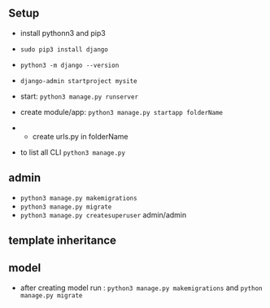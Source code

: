 ## Setup
- install pythonn3 and pip3
- ```sudo pip3 install django```
- ```python3 -m django --version```
- ```django-admin startproject mysite``` 
- start: ```python3 manage.py runserver```
- create module/app: ```python3 manage.py startapp folderName```
- - create urls.py in folderName

- to list all CLI ```python3 manage.py```

## admin
- ```python3 manage.py makemigrations```
- ```python3 manage.py migrate```
- ```python3 manage.py createsuperuser``` admin/admin

## template inheritance

## model
- after creating model run : ```python3 manage.py makemigrations``` and ```python manage.py migrate```